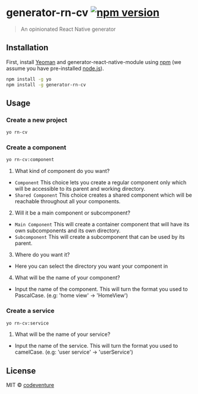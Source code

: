 # generator-rn-cv [![npm version](https://badge.fury.io/js/generator-rn-cv.svg)](http://badge.fury.io/js/generator-rn-cv)
> An opinionated React Native generator


## Installation

First, install [Yeoman](http://yeoman.io) and generator-react-native-module using [npm](https://www.npmjs.com/) (we assume you have pre-installed [node.js](https://nodejs.org/)).

```bash
npm install -g yo
npm install -g generator-rn-cv
```

## Usage

### Create a new project

```bash
yo rn-cv
```

### Create a component

```bash
yo rn-cv:component
```

1. What kind of component do you want?
  - `Component` This choice lets you create a regular component only which will be accessible to its parent and working directory.
  - `Shared Component`  This choice creates a shared component which will be reachable throughout all your components.
2. Will it be a main component or subcomponent?
  - `Main Component`  This will create a container component that will have its own subcomponents and its own directory.
  - `Subcomponent`  This will create a subcomponent that can be used by its parent.
3. Where do you want it?
  - Here you can select the directory you want your component in
4. What will be the name of your component?
  - Input the name of the component. This will turn the format you used to PascalCase. (e.g: 'home view' -> 'HomeView')

### Create a service

```bash
yo rn-cv:service
```

1. What will be the name of your service?
  - Input the name of the service. This will turn the format you used to camelCase. (e.g: 'user service' -> 'userService')

## License

MIT © [codeventure](http://codeventure.com.tr)

